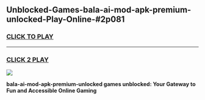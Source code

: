 
## Unblocked-Games-bala-ai-mod-apk-premium-unlocked-Play-Online-#2p081
<h3>
<a href="https://premium.freeplayer.one?title=bala-ai-mod-apk-premium-unlocked&ref=27F">CLICK TO PLAY</a></h3>
<hr>

<h3>
<a href="https://premium.freeplayer.one?title=bala-ai-mod-apk-premium-unlocked&ref=27F">CLICK 2 PLAY</a>
  
</h3>

<a href="https://premium.freeplayer.one?title=bala-ai-mod-apk-premium-unlocked&ref=27F"><img src="https://clearcache.store/games.png"></a>


**bala-ai-mod-apk-premium-unlocked games unblocked: Your Gateway to Fun and Accessible Online Gaming**
